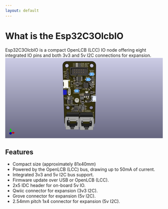 ```yaml
---
layout: default
---
```


# What is the Esp32C3OlcbIO
Esp32C3OlcbIO is a compact OpenLCB (LCC) IO node offering eight integrated IO pins and both 3v3 and 5v I2C connections for expansion.
![Esp32C3OlcbIO.png](Esp32C3OlcbIO.png "Rendered PCB image")

## Features

* Compact size (approximately 81x40mm)
* Powered by the OpenLCB (LCC) bus, drawing up to 50mA of current.
* Integrated 3v3 and 5v I2C bus support.
* Firmware update over USB or OpenLCB (LCC).
* 2x5 IDC header for on-board 5v IO.
* Qwiic connector for expansion (3v3 I2C).
* Grove connector for expansion (5v I2C).
* 2.54mm pitch 1x4 connector for expansion (5v I2C).
